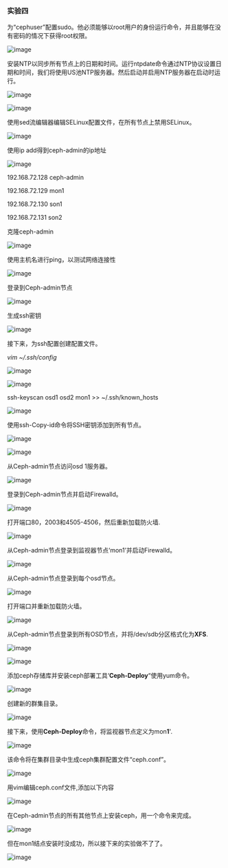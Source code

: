 ### 实验四

 

为“cephuser”配置sudo。他必须能够以root用户的身份运行命令，并且能够在没有密码的情况下获得root权限。

![image](https://github.com/anmyles/cloudcomp/blob/master/image/4.1.png) 

安装NTP以同步所有节点上的日期和时间。运行ntpdate命令通过NTP协议设置日期和时间，我们将使用US池NTP服务器。然后启动并启用NTP服务器在启动时运行。

![image](https://github.com/anmyles/cloudcomp/blob/master/image/4.2.png)  

![image](https://github.com/anmyles/cloudcomp/blob/master/image/4.3.png)  

使用sed流编辑器编辑SELinux配置文件，在所有节点上禁用SELinux。

![image](https://github.com/anmyles/cloudcomp/blob/master/image/4.4.png)  

使用ip add得到ceph-admin的ip地址

![image](https://github.com/anmyles/cloudcomp/blob/master/image/4.5.png)   

192.168.72.128 ceph-admin

192.168.72.129 mon1

192.168.72.130 son1

192.168.72.131 son2

克隆ceph-admin

![image](https://github.com/anmyles/cloudcomp/blob/master/image/4.6.png)   

使用主机名进行ping，以测试网络连接性

![image](https://github.com/anmyles/cloudcomp/blob/master/image/4.7.png)   

登录到Ceph-admin节点

![image](https://github.com/anmyles/cloudcomp/blob/master/image/4.8.png)   

生成ssh密钥

![image](https://github.com/anmyles/cloudcomp/blob/master/image/4.9.png)   

接下来，为ssh配置创建配置文件。

*vim ~/.ssh/config*

 

![image](https://github.com/anmyles/cloudcomp/blob/master/image/4.10.png)   

 

![image](https://github.com/anmyles/cloudcomp/blob/master/image/4.11.png)   

ssh-keyscan osd1 osd2  mon1  >> ~/.ssh/known_hosts

![image](https://github.com/anmyles/cloudcomp/blob/master/image/4.12.png)   

使用ssh-Copy-id命令将SSH密钥添加到所有节点。

![image](https://github.com/anmyles/cloudcomp/blob/master/image/4.13.png)   

![image](https://github.com/anmyles/cloudcomp/blob/master/image/4.14.png)   

从Ceph-admin节点访问osd 1服务器。

![image](https://github.com/anmyles/cloudcomp/blob/master/image/4.15.png)   

登录到Ceph-admin节点并启动Firewalld。

![image](https://github.com/anmyles/cloudcomp/blob/master/image/4.16.png)   

打开端口80，2003和4505-4506，然后重新加载防火墙.

![image](https://github.com/anmyles/cloudcomp/blob/master/image/4.17.png)   

从Ceph-admin节点登录到监视器节点‘mon1’并启动Firewalld。

![image](https://github.com/anmyles/cloudcomp/blob/master/image/4.18.png) 

 从Ceph-admin节点登录到每个osd节点。

![image](https://github.com/anmyles/cloudcomp/blob/master/image/4.19.png)   

 

打开端口并重新加载防火墙。

![image](https://github.com/anmyles/cloudcomp/blob/master/image/4.20.png)   

从Ceph-admin节点登录到所有OSD节点，并将/dev/sdb分区格式化为**XFS**.

![image](https://github.com/anmyles/cloudcomp/blob/master/image/4.21.png)   

![image](https://github.com/anmyles/cloudcomp/blob/master/image/4.22.png)   

添加ceph存储库并安装ceph部署工具‘**Ceph-Deploy**“使用yum命令。

![image](https://github.com/anmyles/cloudcomp/blob/master/image/4.23.png)   

创建新的群集目录。

![image](https://github.com/anmyles/cloudcomp/blob/master/image/4.24.png)   

接下来，使用**Ceph-Deploy**命令，将监视器节点定义为mon**1**'.

![image](https://github.com/anmyles/cloudcomp/blob/master/image/4.25.png)   

 

该命令将在集群目录中生成ceph集群配置文件“ceph.conf”。

![image](https://github.com/anmyles/cloudcomp/blob/master/image/4.26.png)  

用vim编辑ceph.conf文件,添加以下内容

![image](https://github.com/anmyles/cloudcomp/blob/master/image/4.27.png)  

在Ceph-admin节点的所有其他节点上安装ceph，用一个命令来完成。

![image](https://github.com/anmyles/cloudcomp/blob/master/image/4.28.png)  

但在mon1结点安装时没成功，所以接下来的实验做不了了。

![image](https://github.com/anmyles/cloudcomp/blob/master/image/4.29.png)  